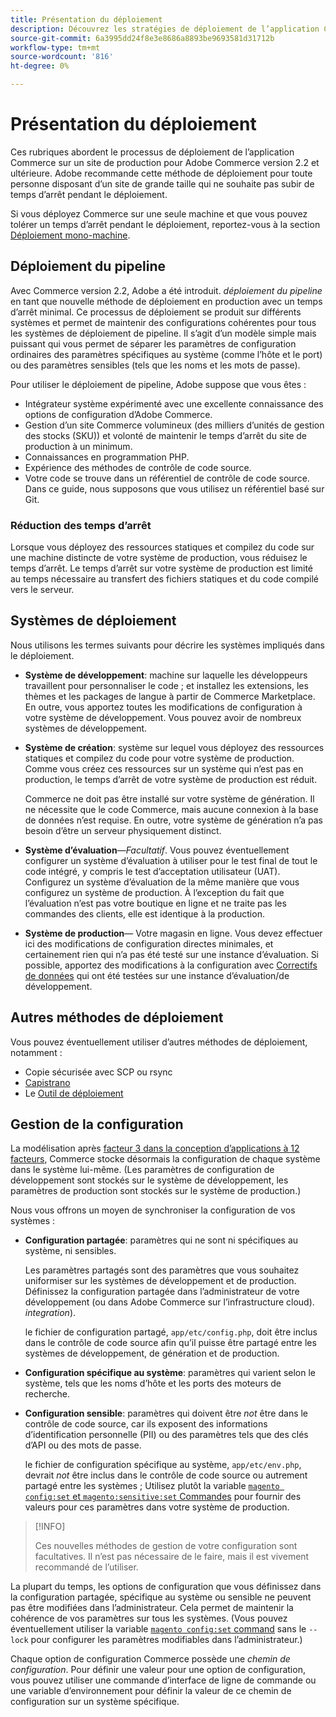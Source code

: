 ```yaml
---
title: Présentation du déploiement
description: Découvrez les stratégies de déploiement de l’application Commerce.
source-git-commit: 6a3995dd24f8e3e8686a8893be9693581d31712b
workflow-type: tm+mt
source-wordcount: '816'
ht-degree: 0%

---
```



# Présentation du déploiement

Ces rubriques abordent le processus de déploiement de l’application Commerce sur un site de production pour Adobe Commerce version 2.2 et ultérieure. Adobe recommande cette méthode de déploiement pour toute personne disposant d’un site de grande taille qui ne souhaite pas subir de temps d’arrêt pendant le déploiement.

Si vous déployez Commerce sur une seule machine et que vous pouvez tolérer un temps d’arrêt pendant le déploiement, reportez-vous à la section [Déploiement mono-machine](../deployment/single-machine.md).

## Déploiement du pipeline

Avec Commerce version 2.2, Adobe a été introduit. _déploiement du pipeline_ en tant que nouvelle méthode de déploiement en production avec un temps d’arrêt minimal. Ce processus de déploiement se produit sur différents systèmes et permet de maintenir des configurations cohérentes pour tous les systèmes de déploiement de pipeline. Il s’agit d’un modèle simple mais puissant qui vous permet de séparer les paramètres de configuration ordinaires des paramètres spécifiques au système (comme l’hôte et le port) ou des paramètres sensibles (tels que les noms et les mots de passe).

Pour utiliser le déploiement de pipeline, Adobe suppose que vous êtes :

- Intégrateur système expérimenté avec une excellente connaissance des options de configuration d’Adobe Commerce.
- Gestion d’un site Commerce volumineux (des milliers d’unités de gestion des stocks (SKU)) et volonté de maintenir le temps d’arrêt du site de production à un minimum.
- Connaissances en programmation PHP.
- Expérience des méthodes de contrôle de code source.
- Votre code se trouve dans un référentiel de contrôle de code source. Dans ce guide, nous supposons que vous utilisez un référentiel basé sur Git.

### Réduction des temps d’arrêt

Lorsque vous déployez des ressources statiques et compilez du code sur une machine distincte de votre système de production, vous réduisez le temps d’arrêt. Le temps d’arrêt sur votre système de production est limité au temps nécessaire au transfert des fichiers statiques et du code compilé vers le serveur.

## Systèmes de déploiement

Nous utilisons les termes suivants pour décrire les systèmes impliqués dans le déploiement.

- **Système de développement**: machine sur laquelle les développeurs travaillent pour personnaliser le code ; et installez les extensions, les thèmes et les packages de langue à partir de Commerce Marketplace. En outre, vous apportez toutes les modifications de configuration à votre système de développement. Vous pouvez avoir de nombreux systèmes de développement.

- **Système de création**: système sur lequel vous déployez des ressources statiques et compilez du code pour votre système de production. Comme vous créez ces ressources sur un système qui n’est pas en production, le temps d’arrêt de votre système de production est réduit.

   Commerce ne doit pas être installé sur votre système de génération. Il ne nécessite que le code Commerce, mais aucune connexion à la base de données n’est requise. En outre, votre système de génération n’a pas besoin d’être un serveur physiquement distinct.

- **Système d’évaluation**—_Facultatif_. Vous pouvez éventuellement configurer un système d’évaluation à utiliser pour le test final de tout le code intégré, y compris le test d’acceptation utilisateur (UAT). Configurez un système d’évaluation de la même manière que vous configurez un système de production. À l’exception du fait que l’évaluation n’est pas votre boutique en ligne et ne traite pas les commandes des clients, elle est identique à la production.

- **Système de production**— Votre magasin en ligne. Vous devez effectuer ici des modifications de configuration directes minimales, et certainement rien qui n’a pas été testé sur une instance d’évaluation. Si possible, apportez des modifications à la configuration avec [Correctifs de données](https://developer.adobe.com/commerce/php/development/components/declarative-schema/patches/) qui ont été testées sur une instance d’évaluation/de développement.

## Autres méthodes de déploiement

Vous pouvez éventuellement utiliser d’autres méthodes de déploiement, notamment :

- Copie sécurisée avec SCP ou rsync
- [Capistrano](https://capistranorb.com/documentation/overview/what-is-capistrano)
- Le [Outil de déploiement](https://deployer.org/)

## Gestion de la configuration

La modélisation après [facteur 3 dans la conception d’applications à 12 facteurs](https://12factor.net/config), Commerce stocke désormais la configuration de chaque système dans le système lui-même. (Les paramètres de configuration de développement sont stockés sur le système de développement, les paramètres de production sont stockés sur le système de production.)

Nous vous offrons un moyen de synchroniser la configuration de vos systèmes :

- **Configuration partagée**: paramètres qui ne sont ni spécifiques au système, ni sensibles.

   Les paramètres partagés sont des paramètres que vous souhaitez uniformiser sur les systèmes de développement et de production. Définissez la configuration partagée dans l’administrateur de votre développement (ou dans Adobe Commerce sur l’infrastructure cloud). _integration_).

   le fichier de configuration partagé, `app/etc/config.php`, doit être inclus dans le contrôle de code source afin qu’il puisse être partagé entre les systèmes de développement, de génération et de production.

- **Configuration spécifique au système**: paramètres qui varient selon le système, tels que les noms d’hôte et les ports des moteurs de recherche.

- **Configuration sensible**: paramètres qui doivent être _not_ être dans le contrôle de code source, car ils exposent des informations d’identification personnelle (PII) ou des paramètres tels que des clés d’API ou des mots de passe.

   le fichier de configuration spécifique au système, `app/etc/env.php`, devrait _not_ être inclus dans le contrôle de code source ou autrement partagé entre les systèmes ; Utilisez plutôt la variable [`magento config:set` et `magento:sensitive:set` Commandes](../cli/set-configuration-values.md) pour fournir des valeurs pour ces paramètres dans votre système de production.

>[!INFO]
>
>Ces nouvelles méthodes de gestion de votre configuration sont facultatives. Il n’est pas nécessaire de le faire, mais il est vivement recommandé de l’utiliser.

La plupart du temps, les options de configuration que vous définissez dans la configuration partagée, spécifique au système ou sensible ne peuvent pas être modifiées dans l’administrateur. Cela permet de maintenir la cohérence de vos paramètres sur tous les systèmes. (Vous pouvez éventuellement utiliser la variable [`magento config:set` command](../cli/set-configuration-values.md) sans le `--lock` pour configurer les paramètres modifiables dans l’administrateur.)

Chaque option de configuration Commerce possède une _chemin de configuration_. Pour définir une valeur pour une option de configuration, vous pouvez utiliser une commande d’interface de ligne de commande ou une variable d’environnement pour définir la valeur de ce chemin de configuration sur un système spécifique.
